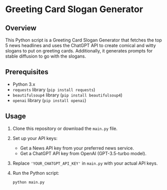 # Greeting Card Slogan Generator

## Overview

This Python script is a Greeting Card Slogan Generator that fetches the top 5 news headlines and uses the ChatGPT API to create comical and witty slogans to put on greeting cards. Additionally, it generates prompts for stable diffusion to go with the slogans.

## Prerequisites

- Python 3.x
- `requests` library (`pip install requests`)
- `beautifulsoup4` library (`pip install beautifulsoup4`)
- `openai` library (`pip install openai`)

## Usage

1. Clone this repository or download the `main.py` file.

2. Set up your API keys:
   - Get a News API key from your preferred news service.
   - Get a ChatGPT API key from OpenAI (GPT-3.5-turbo model).

3. Replace  `'YOUR_CHATGPT_API_KEY'` in `main.py` with your actual API keys.

4. Run the Python script:

   ```bash
   python main.py
